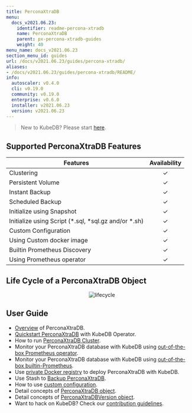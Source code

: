 ```yaml
---
title: PerconaXtraDB
menu:
  docs_v2021.06.23:
    identifier: readme-percona-xtradb
    name: PerconaXtraDB
    parent: px-percona-xtradb-guides
    weight: 40
menu_name: docs_v2021.06.23
section_menu_id: guides
url: /docs/v2021.06.23/guides/percona-xtradb/
aliases:
- /docs/v2021.06.23/guides/percona-xtradb/README/
info:
  autoscaler: v0.4.0
  cli: v0.19.0
  community: v0.19.0
  enterprise: v0.6.0
  installer: v2021.06.23
  version: v2021.06.23
---
```


> New to KubeDB? Please start [here](/docs/v2021.06.23/README).

## Supported PerconaXtraDB Features

| Features                                                | Availability |
| ------------------------------------------------------- | :----------: |
| Clustering                                              |   &#10003;   |
| Persistent Volume                                       |   &#10003;   |
| Instant Backup                                          |   &#10003;   |
| Scheduled Backup                                        |   &#10003;   |
| Initialize using Snapshot                               |   &#10003;   |
| Initialize using Script (\*.sql, \*sql.gz and/or \*.sh) |   &#10003;   |
| Custom Configuration                                    |   &#10003;   |
| Using Custom docker image                               |   &#10003;   |
| Builtin Prometheus Discovery                            |   &#10003;   |
| Using Prometheus operator                               |   &#10003;   |

## Life Cycle of a PerconaXtraDB Object

<p align="center">
  <img alt="lifecycle" src="/docs/v2021.06.23/images/percona-xtradb/Lifecycle_of_a_PerconaXtraDB.svg" >
</p>

## User Guide

- [Overview](/docs/v2021.06.23/guides/percona-xtradb/overview/overview) of PerconaXtraDB.
- [Quickstart PerconaXtraDB](/docs/v2021.06.23/guides/percona-xtradb/quickstart/quickstart) with KubeDB Operator.
- How to run [PerconaXtraDB Cluster](/docs/v2021.06.23/guides/percona-xtradb/clustering/percona-xtradb-cluster).
- Monitor your PerconaXtraDB database with KubeDB using [out-of-the-box Prometheus operator](/docs/v2021.06.23/guides/percona-xtradb/monitoring/using-prometheus-operator).
- Monitor your PerconaXtraDB database with KubeDB using [out-of-the-box builtin-Prometheus](/docs/v2021.06.23/guides/percona-xtradb/monitoring/using-builtin-prometheus).
- Use [private Docker registry](/docs/v2021.06.23/guides/percona-xtradb/private-registry/using-private-registry) to deploy PerconaXtraDB with KubeDB.
- Use Stash to [Backup PerconaXtraDB](/docs/v2021.06.23/guides/percona-xtradb/backup/overview/).
- How to use [custom configuration](/docs/v2021.06.23/guides/percona-xtradb/configuration/using-config-file).
- Detail concepts of [PerconaXtraDB object](/docs/v2021.06.23/guides/percona-xtradb/concepts/percona-xtradb).
- Detail concepts of [PerconaXtraDBVersion object](/docs/v2021.06.23/guides/percona-xtradb/concepts/catalog).
- Want to hack on KubeDB? Check our [contribution guidelines](/docs/v2021.06.23/CONTRIBUTING).
